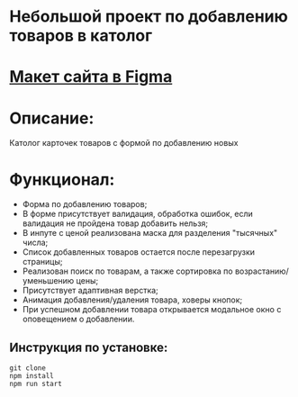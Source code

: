 # Небольшой проект по добавлению товаров в католог
# [Макет сайта в Figma](https://www.figma.com/file/Y7kBtyIqh96KQ0Rwgfv3u8/Catalog?node-id=0%3A1)
# Описание:
Католог карточек товаров с формой по добавлению новых

# Функционал:
- Форма по добавлению товаров;
- В форме присутствует валидация, обработка ошибок, если валидация не пройдена товар добавить нельзя;
- В инпуте с ценой реализована маска для разделения "тысячных" числа;
- Список добавленных товаров остается после перезагрузки страницы;
- Реализован поиск по товарам, а также сортировка по возрастанию/уменьшению цены;
- Присутствует адаптивная верстка;
- Анимация добавления/удаления товара, ховеры кнопок;
- При успешном добавлении товара открывается модальное окно с оповещением о добавлении.


## Инструкция по установке: 

```
git clone 
npm install
npm run start
```

